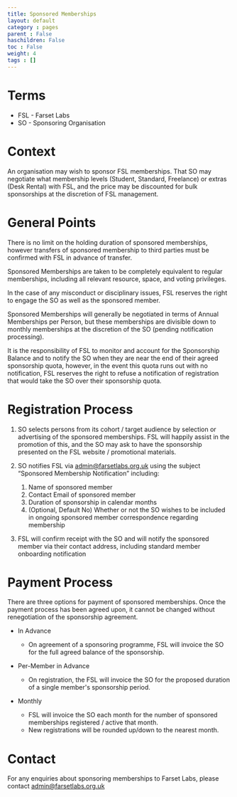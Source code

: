 ```yaml
---
title: Sponsored Memberships
layout: default
category : pages
parent : False
haschildren: False
toc : False
weight: 4
tags : []
---
```


# Terms

* FSL - Farset Labs
* SO - Sponsoring Organisation

# Context

An organisation may wish to sponsor FSL memberships. That SO may
negotiate what membership levels (Student, Standard, Freelance) or
extras (Desk Rental) with FSL, and the price may be discounted for bulk
sponsorships at the discretion of FSL management.

# General Points

There is no limit on the holding duration of sponsored memberships,
however transfers of sponsored membership to third parties must be
confirmed with FSL in advance of transfer.

Sponsored Memberships are taken to be completely equivalent to regular
memberships, including all relevant resource, space, and voting
privileges.

In the case of any misconduct or disciplinary issues, FSL reserves the
right to engage the SO as well as the sponsored member.

Sponsored Memberships will generally be negotiated in terms of Annual
Memberships per Person, but these memberships are divisible down to
monthly memberships at the discretion of the SO (pending notification
processing).

It is the responsibility of FSL to monitor and account for the
Sponsorship Balance and to notify the SO when they are near the end of
their agreed sponsorship quota, however, in the event this quota runs
out with no notification, FSL reserves the right to refuse a
notification of registration that would take the SO over their
sponsorship quota.

# Registration Process

1.  SO selects persons from its cohort / target audience by selection
    or advertising of the sponsored memberships. FSL will happily assist
    in the promotion of this, and the SO may ask to have the sponsorship
    presented on the FSL website / promotional materials. 

2.  SO notifies FSL via
    [admin@farsetlabs.org.uk](mailto:admin@farsetlabs.org.uk)
    using the subject “Sponsored Membership Notification” including: 
    1.  Name of sponsored member 
    2.  Contact Email of sponsored member 
    3.  Duration of sponsorship in calendar months 
    4.  (Optional, Default No) Whether or not the SO wishes to be
        included in ongoing sponsored member correspondence regarding
        membership 

3.  FSL will confirm receipt with the SO and will notify the sponsored
    member via their contact address, including standard member
    onboarding notification 

# Payment Process

There are three options for payment of sponsored memberships. Once the
payment process has been agreed upon, it cannot be changed without
renegotiation of the sponsorship agreement.

-   In Advance 
    -   On agreement of a sponsoring programme, FSL will invoice the SO
        for the full agreed balance of the sponsorship.  

-   Per-Member in Advance 
    -   On registration, the FSL will invoice the SO for the proposed
        duration of a single member's sponsorship period. 

-   Monthly 
    -   FSL will invoice the SO each month for the number of sponsored
        memberships registered / active that month.
    -   New registrations will be rounded up/down to the nearest month. 

# Contact

For any enquiries about sponsoring memberships to Farset Labs, please 
contact [admin@farsetlabs.org.uk](mailto:admin@farsetlabs.org.uk)
